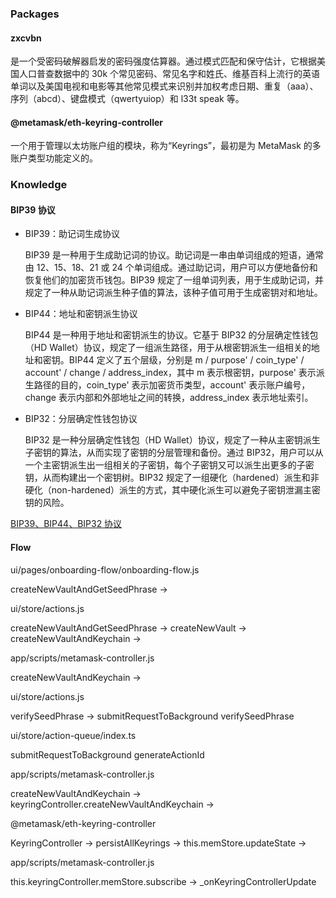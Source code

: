 ### Packages

#### zxcvbn

是一个受密码破解器启发的密码强度估算器。通过模式匹配和保守估计，它根据美国人口普查数据中的 30k 个常见密码、常见名字和姓氏、维基百科上流行的英语单词以及美国电视和电影等其他常见模式来识别并加权考虑日期、重复（aaa）、序列（abcd）、键盘模式（qwertyuiop）和 l33t speak 等。

#### @metamask/eth-keyring-controller

一个用于管理以太坊账户组的模块，称为“Keyrings”，最初是为 MetaMask 的多账户类型功能定义的。

### Knowledge

#### BIP39 协议

- BIP39：助记词生成协议

  BIP39 是一种用于生成助记词的协议。助记词是一串由单词组成的短语，通常由 12、15、18、21 或 24 个单词组成。通过助记词，用户可以方便地备份和恢复他们的加密货币钱包。BIP39 规定了一组单词列表，用于生成助记词，并规定了一种从助记词派生种子值的算法，该种子值可用于生成密钥对和地址。

- BIP44：地址和密钥派生协议

  BIP44 是一种用于地址和密钥派生的协议。它基于 BIP32 的分层确定性钱包（HD Wallet）协议，规定了一组派生路径，用于从根密钥派生一组相关的地址和密钥。BIP44 定义了五个层级，分别是 m / purpose' / coin_type' / account' / change / address_index，其中 m 表示根密钥，purpose' 表示派生路径的目的，coin_type' 表示加密货币类型，account' 表示账户编号，change 表示内部和外部地址之间的转换，address_index 表示地址索引。

- BIP32：分层确定性钱包协议

  BIP32 是一种分层确定性钱包（HD Wallet）协议，规定了一种从主密钥派生子密钥的算法，从而实现了密钥的分层管理和备份。通过 BIP32，用户可以从一个主密钥派生出一组相关的子密钥，每个子密钥又可以派生出更多的子密钥，从而构建出一个密钥树。BIP32 规定了一组硬化（hardened）派生和非硬化（non-hardened）派生的方式，其中硬化派生可以避免子密钥泄漏主密钥的风险。

[BIP39、BIP44、BIP32 协议](https://fpchen.readthedocs.io/zh/latest/note/BlockChain/wallet/BIP39-BIP32-BIP44.html#)

#### Flow

ui/pages/onboarding-flow/onboarding-flow.js

createNewVaultAndGetSeedPhrase ->

ui/store/actions.js

createNewVaultAndGetSeedPhrase -> createNewVault -> createNewVaultAndKeychain ->

app/scripts/metamask-controller.js

createNewVaultAndKeychain ->

ui/store/actions.js

verifySeedPhrase -> submitRequestToBackground verifySeedPhrase

ui/store/action-queue/index.ts

submitRequestToBackground generateActionId

app/scripts/metamask-controller.js

createNewVaultAndKeychain -> keyringController.createNewVaultAndKeychain ->

@metamask/eth-keyring-controller

KeyringController -> persistAllKeyrings -> this.memStore.updateState ->

app/scripts/metamask-controller.js

this.keyringController.memStore.subscribe -> \_onKeyringControllerUpdate
